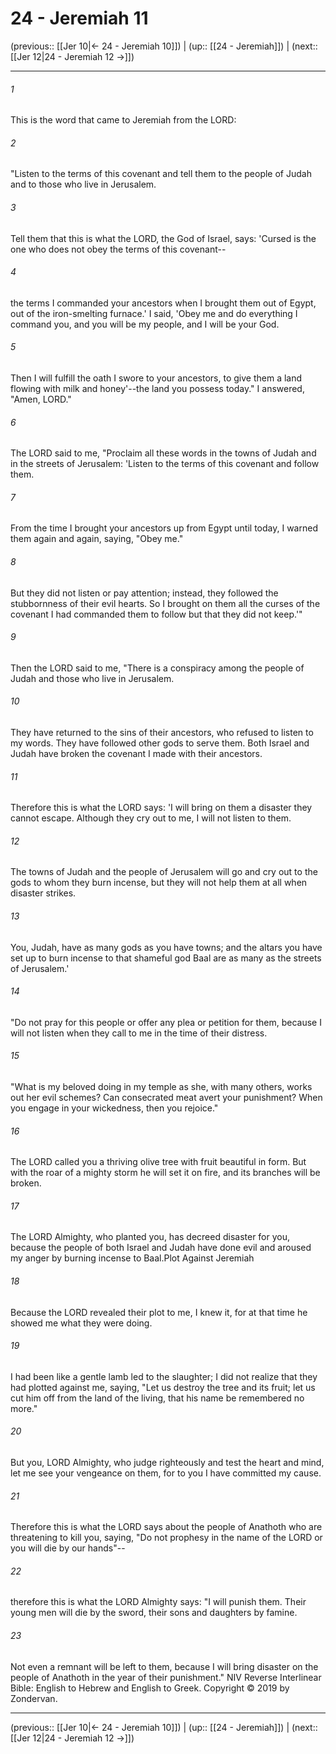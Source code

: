# 24 - Jeremiah 11

(previous:: [[Jer 10|← 24 - Jeremiah 10]]) | (up:: [[24 - Jeremiah]]) | (next:: [[Jer 12|24 - Jeremiah 12 →]])

***


###### 1 
This is the word that came to Jeremiah from the LORD: 

###### 2 
"Listen to the terms of this covenant and tell them to the people of Judah and to those who live in Jerusalem. 

###### 3 
Tell them that this is what the LORD, the God of Israel, says: 'Cursed is the one who does not obey the terms of this covenant-- 

###### 4 
the terms I commanded your ancestors when I brought them out of Egypt, out of the iron-smelting furnace.' I said, 'Obey me and do everything I command you, and you will be my people, and I will be your God. 

###### 5 
Then I will fulfill the oath I swore to your ancestors, to give them a land flowing with milk and honey'--the land you possess today." I answered, "Amen, LORD." 

###### 6 
The LORD said to me, "Proclaim all these words in the towns of Judah and in the streets of Jerusalem: 'Listen to the terms of this covenant and follow them. 

###### 7 
From the time I brought your ancestors up from Egypt until today, I warned them again and again, saying, "Obey me." 

###### 8 
But they did not listen or pay attention; instead, they followed the stubbornness of their evil hearts. So I brought on them all the curses of the covenant I had commanded them to follow but that they did not keep.'" 

###### 9 
Then the LORD said to me, "There is a conspiracy among the people of Judah and those who live in Jerusalem. 

###### 10 
They have returned to the sins of their ancestors, who refused to listen to my words. They have followed other gods to serve them. Both Israel and Judah have broken the covenant I made with their ancestors. 

###### 11 
Therefore this is what the LORD says: 'I will bring on them a disaster they cannot escape. Although they cry out to me, I will not listen to them. 

###### 12 
The towns of Judah and the people of Jerusalem will go and cry out to the gods to whom they burn incense, but they will not help them at all when disaster strikes. 

###### 13 
You, Judah, have as many gods as you have towns; and the altars you have set up to burn incense to that shameful god Baal are as many as the streets of Jerusalem.' 

###### 14 
"Do not pray for this people or offer any plea or petition for them, because I will not listen when they call to me in the time of their distress. 

###### 15 
"What is my beloved doing in my temple as she, with many others, works out her evil schemes? Can consecrated meat avert your punishment? When you engage in your wickedness, then you rejoice." 

###### 16 
The LORD called you a thriving olive tree with fruit beautiful in form. But with the roar of a mighty storm he will set it on fire, and its branches will be broken. 

###### 17 
The LORD Almighty, who planted you, has decreed disaster for you, because the people of both Israel and Judah have done evil and aroused my anger by burning incense to Baal.Plot Against Jeremiah 

###### 18 
Because the LORD revealed their plot to me, I knew it, for at that time he showed me what they were doing. 

###### 19 
I had been like a gentle lamb led to the slaughter; I did not realize that they had plotted against me, saying, "Let us destroy the tree and its fruit; let us cut him off from the land of the living, that his name be remembered no more." 

###### 20 
But you, LORD Almighty, who judge righteously and test the heart and mind, let me see your vengeance on them, for to you I have committed my cause. 

###### 21 
Therefore this is what the LORD says about the people of Anathoth who are threatening to kill you, saying, "Do not prophesy in the name of the LORD or you will die by our hands"-- 

###### 22 
therefore this is what the LORD Almighty says: "I will punish them. Their young men will die by the sword, their sons and daughters by famine. 

###### 23 
Not even a remnant will be left to them, because I will bring disaster on the people of Anathoth in the year of their punishment." NIV Reverse Interlinear Bible: English to Hebrew and English to Greek. Copyright © 2019 by Zondervan.

***

(previous:: [[Jer 10|← 24 - Jeremiah 10]]) | (up:: [[24 - Jeremiah]]) | (next:: [[Jer 12|24 - Jeremiah 12 →]])
